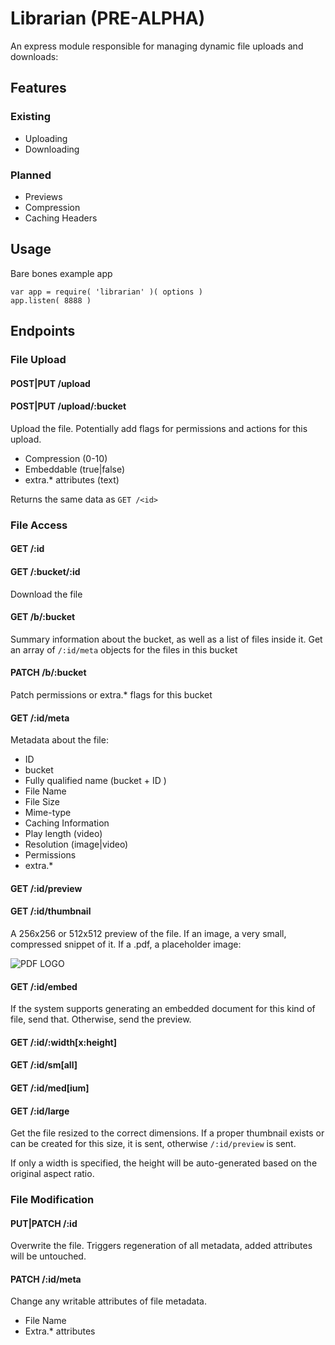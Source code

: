 # Librarian (PRE-ALPHA)

An express module responsible for managing dynamic file uploads and downloads:

## Features
### Existing
- Uploading
- Downloading

### Planned
- Previews
- Compression
- Caching Headers

## Usage

Bare bones example app
```
var app = require( 'librarian' )( options )
app.listen( 8888 )
```

## Endpoints

### File Upload

#### POST|PUT /upload
#### POST|PUT /upload/:bucket

Upload the file. Potentially add flags for permissions and actions for this upload.

- Compression (0-10)
- Embeddable (true|false)
- extra.* attributes (text)

Returns the same data as `GET /<id>`

### File Access

#### GET /:id
#### GET /:bucket/:id

Download the file

#### GET /b/:bucket

Summary information about the bucket, as well as a list of files inside it.
Get an array of `/:id/meta` objects for the files in this bucket

#### PATCH /b/:bucket

Patch permissions or extra.* flags for this bucket

#### GET /:id/meta

Metadata about the file:

- ID
- bucket
- Fully qualified name (bucket + ID )
- File Name
- File Size
- Mime-type
- Caching Information
- Play length (video)
- Resolution (image|video)
- Permissions
- extra.*

#### GET /:id/preview
#### GET /:id/thumbnail

A 256x256 or 512x512 preview of the file.
If an image, a very small, compressed snippet of it. If a .pdf, a placeholder image:

![PDF LOGO](http://upload.wikimedia.org/wikipedia/commons/9/9b/Adobe_PDF_icon.png)

#### GET /:id/embed

If the system supports generating an embedded document for this kind of file, send that. Otherwise, send the preview.

#### GET /:id/:width[x:height]
#### GET /:id/sm[all]
#### GET /:id/med[ium]
#### GET /:id/large

Get the file resized to the correct dimensions.
If a proper thumbnail exists or can be created for this size, it is sent, otherwise `/:id/preview` is sent.

If only a width is specified, the height will be auto-generated based on the original aspect ratio.

### File Modification

#### PUT|PATCH /:id

Overwrite the file.
Triggers regeneration of all metadata, added attributes will be untouched.

#### PATCH /:id/meta
Change any writable attributes of file metadata.
- File Name
- Extra.* attributes
